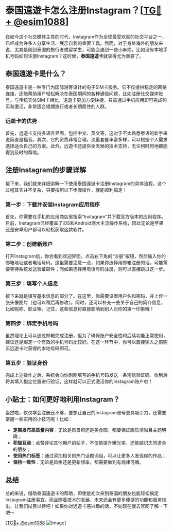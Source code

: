 # 泰国遠遊卡怎么注册Instagram？[[TG💪+ @esim1088](https://t.me/s/esim1088)]

在如今这个社交媒体主导的时代，Instagram作为全球最受欢迎的社交平台之一，已经成为许多人分享生活、展示自我的重要工具。然而，对于身处海外的朋友来说，尤其是刚到泰国的旅行者或留学生，可能会遇到一些小麻烦，比如没有本地手机号码如何注册Instagram？这时候，**泰国遠遊卡**就显得尤为重要了。

## 泰国遠遊卡是什么？

泰国遠遊卡是一种专门为国际游客设计的电子SIM卡服务。它不仅提供稳定的网络连接，还能帮助用户轻松解决在泰国期间的各种通信问题，比如注册社交媒体账号。与传统实体SIM卡相比，遠遊卡更加方便快捷，只需通过手机应用即可完成购买和激活，非常适合短期旅行或者长期居住的人群。

### 远遊卡的优势

首先，远遊卡支持多语言界面，包括中文、英文等，这对于不太熟悉泰语的新手来说简直是福音。其次，它的资费非常合理，流量套餐丰富多样，可以根据个人需求选择适合自己的方案。此外，远遊卡还提供全天候的技术支持，无论何时何地都能得到及时的帮助。

## 注册Instagram的步骤详解

接下来，我们就来详细讲解一下使用泰国遠遊卡注册Instagram的具体流程。这个过程其实并不复杂，只要按照以下步骤操作，就能顺利搞定！

### 第一步：下载并安装Instagram应用程序

首先，你需要在手机的应用商店里搜索“Instagram”并下载官方版本的应用程序。目前，Instagram已经覆盖了iOS和Android两大主流操作系统，因此无论是苹果还是安卓用户都可以轻松获取这款软件。

### 第二步：创建新账户

打开Instagram后，你会看到欢迎界面。点击右下角的“注册”按钮，然后输入你的邮箱地址或者电话号码。这里需要注意一点，如果你选择用邮箱注册的话，可能需要等待系统发送验证邮件；而如果选择用电话号码注册，则可以直接跳过这一步。

### 第三步：填写个人信息

接下来就是填写基本信息的部分了。在这里，你需要设置用户名和密码，并上传一张头像图片（也可以稍后再修改）。同时，还可以补充一些关于自己的简介信息，比如昵称、职业等。记住，这些信息将直接影响到别人对你的第一印象哦！

### 第四步：绑定手机号码

虽然理论上可以通过邮箱完成注册，但为了确保账户安全性和后续功能正常使用，建议还是绑定一个有效的手机号码比较好。在这一环节中，你可以直接输入之前购买远遊卡时获得的本地号码即可。

### 第五步：验证身份

完成上述操作之后，系统会向你刚刚填写的手机号码发送一条短信验证码。收到后将其填入指定位置进行验证，这样就可以正式激活你的Instagram账户啦！

## 小贴士：如何更好地利用Instagram？

当然啦，仅仅学会注册还不够，要想让自己的Instagram账号更具吸引力，还需要掌握一些实用的小技巧呢！比如：

- **定期发布高质量内容**：无论是风景照还是美食图，都要保证画质清晰且主题明确；
- **积极互动**：点赞评论其他用户的帖子，不仅能提升曝光率，还能结识志同道合的朋友；
- **使用热门标签**：通过添加相关的热门话题词组，可以让更多人发现你的作品；
- **保持一致性**：无论是风格还是更新频率，都需要做到有规律可循。

## 总结

总的来说，借助泰国遠遊卡的帮助，即使是初次来到泰国的朋友也能轻松搞定Instagram注册事宜。而且随着技术的发展，未来还会有更多便捷的功能和服务推出，让我们拭目以待吧！如果你对远遊卡感兴趣的话，不妨现在就去官网了解一下吧～

[[TG💪+ @esim1088](https://t.me/s/esim1088) ![Image](https://i.postimg.cc/4NQfJmqS/Snipaste-2025-05-13-00-14-12.png)]